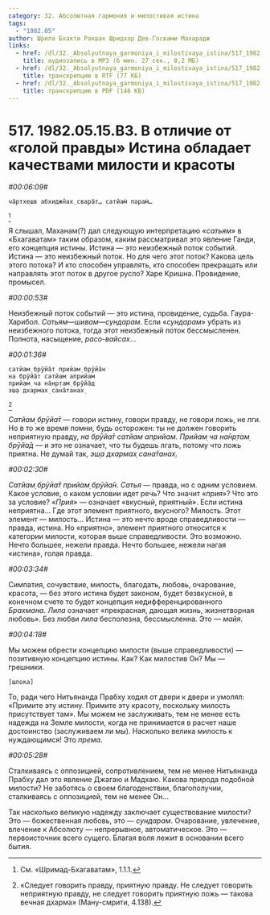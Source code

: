```yaml
---
category: 32. Абсолютная гармония и милостивая истина
tags:
  - "1982.05"
author: Шрила Бхакти Ракшак Шридхар Дев-Госвами Махарадж
links:
  - href: /dl/32._Absolyutnaya_garmoniya_i_milostivaya_istina/517_1982.05.15.B3_SridharMj_V_otlichie_ot_goloj_pravdy_Istina_obladaet_kachestvami_milosti_i_krasoty.mp3
    title: аудиозапись в MP3 (6 мин. 27 сек., 8,2 МБ)
  - href: /dl/32._Absolyutnaya_garmoniya_i_milostivaya_istina/517_1982.05.15.B3_SridharMj_V_otlichie_ot_goloj_pravdy_Istina_obladaet_kachestvami_milosti_i_krasoty.rtf
    title: транскрипцию в RTF (77 КБ)
  - href: /dl/32._Absolyutnaya_garmoniya_i_milostivaya_istina/517_1982.05.15.B3_SridharMj_V_otlichie_ot_goloj_pravdy_Istina_obladaet_kachestvami_milosti_i_krasoty.pdf
    title: транскрипцию в PDF (146 КБ)
---
```


# 517. 1982.05.15.B3. В отличие от «голой правды» Истина обладает качествами милости и красоты

*#00:06:09#*

    ча̄ртхешв абхиджн̃ах̣ свара̄т̣… сатйам̇ парам̇…
[^_ftn1]

Я слышал, Маханам(?) дал следующую интерпретацию «*сатьям*» в «Бхагаватам» таким образом, каким рассматривал это явление Ганди, его концепция истины. Истина — это неизбежный поток событий. Истина — это неизбежный поток. Но для чего этот поток? Какова цель этого потока? И кто способен управлять, кто способен прекращать или направлять этот поток в другое русло? Харе Кришна. Провидение, промысел.

*#00:00:53#*

Неизбежный поток событий — это истина, провидение, судьба. Гаура-Харибол. *Сатьям*—*шивам*—*сундарам*. Если «*сундарам*» убрать из неизбежного потока, тогда этот неизбежный поток бессмысленен. Полнота, насыщение, *расо-вайсах*…

*#00:01:36#*

    сатйам̣ брӯйа̄т прийам̣ брӯйа̄н
    на брӯйа̄т сатйам априйам
    прийам̣ ча на̄нр̣там̣ брӯйа̄д
    эш̣а дхармах̣ сана̄танах̣
[^_ftn2]

*Сатйам̣ брӯйа̄т* — говори истину, говори правду, не говори ложь, не лги. Но в то же время помни, будь осторожен: ты не должен говорить неприятную правду, *на брӯйа̄т сатйам априйам. Прийам̣ ча на̄нр̣там̣ брӯйа̄д* — и это не означает, что ты будешь лгать, потому что ложь приятна. Не думай так, *эш̣а дхармах̣ сана̄танах̣.*

*#00:02:30#*

*Сатйам̣ брӯйа̄т прийам̣ брӯйа̄н. Сатья* — правда, но с одним условием. Какое условие, о каком условии идет речь? Что значит «*прия*»? Что это за условие? «*Прия*» — означает «вкусный, приятный». Если истина неприятна… Где этот элемент приятного, вкусного? Милость. Этот элемент — милость… Истина — это нечто вроде справедливости — правда, истина. Но «приятно», элемент приятного относится к категории милости, которая выше справедливости. Это возможно. Нечто большее, нежели правда. Нечто большее, нежели нагая «истина», голая правда.

*#00:03:34#*

Симпатия, сочувствие, милость, благодать, любовь, очарование, красота, — без этого истина будет законом, будет безвкусной, в конечном счете то будет концепция недифференцированного *Брахмана*. *Лила* означает «прекрасная, дающая жизнь, жизнетворная любовь». Без любви *лила* бесполезна, бессмысленна. Это — *майя*.

*#00:04:18#*

Мы можем обрести концепцию милости (выше справедливости) — позитивную концепцию истины. Как? Как милостив Он? Мы — грешники.

    [шлока]

То, ради чего Нитьянанда Прабху ходил от двери к двери и умолял: «Примите эту истину. Примите эту красоту, поскольку милость присутствует там». Мы можем не заслуживать, тем не менее есть надежда на Земле милости, когда не принимается в расчет наше достоинство (заслуживаем ли мы). Насколько велика милость к нуждающимся! Это *према*.

*#00:05:28#*

Сталкиваясь с оппозицией, сопротивлением, тем не менее Нитьянанда Прабху дал это явление Джагаю и Мадхаю. Какова природа подобной милости? Не заботясь о своем благоденствии, благополучии, сталкиваясь с оппозицией, тем не менее Он…

Так насколько великую надежду заключает существование милости? Это — божественная любовь, это — *сундарам*. Очарование, увлечение, влечение к Абсолюту — непрерывное, автоматическое. Это — первоисточник всего сущего. Благая воля лежит в основании всего бытия.



[^_ftn1]: См. «Шримад-Бхагаватам», 1.1.1.

[^_ftn2]: «Следует говорить правду, приятную правду. Не следует говорить неприятную правду, не следует говорить приятную ложь — такова вечная дхарма» (Ману-смрити, 4.138).

